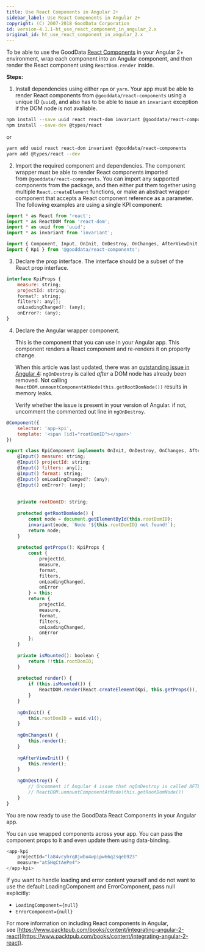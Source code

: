 ```yaml
---
title: Use React Components in Angular 2+
sidebar_label: Use React Components in Angular 2+
copyright: (C) 2007-2018 GoodData Corporation
id: version-4.1.1-ht_use_react_component_in_angular_2.x
original_id: ht_use_react_component_in_angular_2.x
---
```


To be able to use the GoodData [React Components](react_components.md) in your Angular 2+ environment, wrap each component into an Angular component, and then render the React component using `ReactDom.render` inside.

**Steps:**

1. Install dependencies using either `npm` or `yarn`. Your app must be able to render React components from `@gooddata/react-components` using a unique ID \(`uuid`\), and also has to be able to issue an `invariant` exception if the DOM node is not available.

```bash
npm install --save uuid react react-dom invariant @gooddata/react-components
npm install --save-dev @types/react
```

or

```bash
yarn add uuid react react-dom invariant @gooddata/react-components
yarn add @types/react --dev
```

2. Import the required component and dependencies.
   The component wrapper must be able to render React components imported from `@gooddata/react-components`. You can import any supported components from the package, and then either put them together using multiple `React.createElement` functions, or make an abstract wrapper component that accepts a React component reference as a parameter. The following examples are using a single KPI component:

```javascript
import * as React from 'react';
import * as ReactDOM from 'react-dom';
import * as uuid from 'uuid';
import * as invariant from 'invariant';

import { Component, Input, OnInit, OnDestroy, OnChanges, AfterViewInit } from '@angular/core';
import { Kpi } from '@gooddata/react-components';
```

3. Declare the prop interface. The interface should be a subset of the React prop interface.

```javascript
interface KpiProps {
    measure: string;
    projectId: string;
    format?: string;
    filters?: any[];
    onLoadingChanged?: (any);
    onError?: (any);
}
```

4. Declare the Angular wrapper component.

   This is the component that you can use in your Angular app. This component renders a React component and re-renders it on property change.

   When this article was last updated, there was an [outstanding issue in Angular 4](https://github.com/angular/angular/issues/14252): `ngOnDestroy` is called _after_ a DOM node has already been removed. Not calling `ReactDOM.unmountComponentAtNode(this.getRootDomNode())` results in memory leaks.

   Verify whether the issue is present in your version of Angular. if not, uncomment the commented out line in `ngOnDestroy`.

```javascript
@Component({
    selector: 'app-kpi',
    template: '<span [id]="rootDomID"></span>'
})

export class KpiComponent implements OnInit, OnDestroy, OnChanges, AfterViewInit {
    @Input() measure: string;
    @Input() projectId: string;
    @Input() filters: any[];
    @Input() format: string;
    @Input() onLoadingChanged?: (any);
    @Input() onError?: (any);
 
 
    private rootDomID: string;
     
    protected getRootDomNode() {
        const node = document.getElementById(this.rootDomID);
        invariant(node, `Node '${this.rootDomID} not found!`);
        return node;
    }
 
    protected getProps(): KpiProps {
        const {
            projectId,
            measure,
            format,
            filters,
            onLoadingChanged,
            onError
        } = this;
        return {
            projectId,
            measure,
            format,
            filters,
            onLoadingChanged,
            onError
        };
    }
 
    private isMounted(): boolean {
        return !!this.rootDomID;
    }
 
    protected render() {
        if (this.isMounted()) {
            ReactDOM.render(React.createElement(Kpi, this.getProps()), this.getRootDomNode());
        }
    }
 
    ngOnInit() {
        this.rootDomID = uuid.v1();
    }
 
    ngOnChanges() {
        this.render();
    }
 
    ngAfterViewInit() {
        this.render();
    }
 
    ngOnDestroy() {
        // Uncomment if Angular 4 issue that ngOnDestroy is called AFTER DOM node removal is resolved
        // ReactDOM.unmountComponentAtNode(this.getRootDomNode())
    }
}
```

You are now ready to use the GoodData React Components in your Angular app.

You can use wrapped components across your app. You can pass the component props to it and even update them using data-binding.

```javascript
<app-kpi
    projectId="la84vcyhrq8jwbu4wpipw66q2sqeb923"
    measure="atSHqCtAePe4">
</app-kpi>
```

If you want to handle loading and error content yourself and do not want to use the default LoadingComponent and ErrorComponent, pass null explicitly:

* `LoadingComponent={null}`
* `ErrorComponent={null}`

For more information on including React components in Angular, see [https://www.packtpub.com/books/content/integrating-angular-2-react](https://www.packtpub.com/books/content/integrating-angular-2-react).
